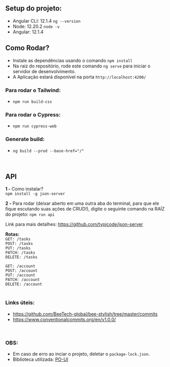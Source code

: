 ## **Setup do projeto:**
- Angular CLI: 12.1.4 `ng --version`
- Node: 12.20.2 `node -v`
- Angular: 12.1.4

## **Como Rodar?**
- Instale as dependências usando o comando `npm install`
- Na raiz do repositório, rode este comando `ng serve` para iniciar o servidor de desenvolvimento.
- A Aplicação estará disponível na porta `http://localhost:4200/`

### **Para rodar o Tailwind:**
- `npm run build-css`

### **Para rodar o Cypress:**
- `npm run cypress-web`

### **Generate build:**
-  `ng build --prod --base-href="/"`
<br/>

## **API**
**1 -** Como instalar? <br/>
`npm install -g json-server`

**2 -** Para rodar (deixar aberto em uma outra aba do terminal, para que ele fique escutando suas ações de CRUD!), digite o seguinte comando na RAÍZ do projeto: `npm run api`

Link para mais detalhes: https://github.com/typicode/json-server

**Rotas:** <br />
`GET: /tasks`<br />
`POST: /tasks`<br />
`PUT: /tasks`<br />
`PATCH: /tasks`<br />
`DELETE: /tasks`<br />

`GET: /account` <br />
`POST: /account` <br />
`PUT: /account` <br />
`PATCH: /account` <br />
`DELETE: /account` <br />
<br/>

### **Links úteis**:
- https://github.com/BeeTech-global/bee-stylish/tree/master/commits
- https://www.conventionalcommits.org/en/v1.0.0/
<br/>

### OBS:
- Em caso de erro ao inciar o projeto, deletar o `package-lock.json`.
- Biblioteca utilizada: [PO-UI](https://po-ui.io/)

